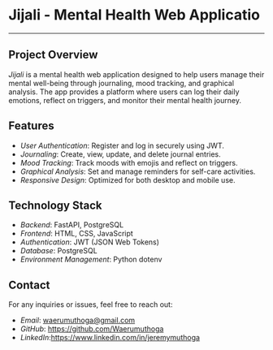 # Jijali - Mental Health Web Applicatio
---
## Project Overview
*Jijali* is a mental health web application designed to help users manage their mental well-being through journaling, mood tracking, and graphical analysis. The app provides a platform where users can log their daily emotions, reflect on triggers, and monitor their mental health journey.

## Features
- *User Authentication*: Register and log in securely using JWT.
- *Journaling*: Create, view, update, and delete journal entries.
- *Mood Tracking*: Track moods with emojis and reflect on triggers.
- *Graphical Analysis*: Set and manage reminders for self-care activities.
- *Responsive Design*: Optimized for both desktop and mobile use.

## Technology Stack
- *Backend*: FastAPI, PostgreSQL
- *Frontend*: HTML, CSS, JavaScript
- *Authentication*: JWT (JSON Web Tokens)
- *Database*: PostgreSQL
- *Environment Management*: Python dotenv
 
## Contact
For any inquiries or issues, feel free to reach out:
- *Email*: waerumuthoga@gmail.com
- *GitHub*: https://github.com/Waerumuthoga
- *LinkedIn*:https://www.linkedin.com/in/jeremymuthoga
